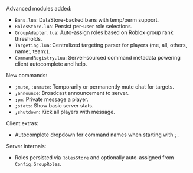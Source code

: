 Advanced modules added:
- `Bans.lua`: DataStore-backed bans with temp/perm support.
- `RolesStore.lua`: Persist per-user role selections.
- `GroupAdapter.lua`: Auto-assign roles based on Roblox group rank thresholds.
- `Targeting.lua`: Centralized targeting parser for players (me, all, others, name:, team:).
- `CommandRegistry.lua`: Server-sourced command metadata powering client autocomplete and help.

New commands:
- `;mute`, `;unmute`: Temporarily or permanently mute chat for targets.
- `;announce`: Broadcast announcement to server.
- `;pm`: Private message a player.
- `;stats`: Show basic server stats.
- `;shutdown`: Kick all players with message.

Client extras:
- Autocomplete dropdown for command names when starting with `;`.

Server internals:
- Roles persisted via `RolesStore` and optionally auto-assigned from `Config.GroupRoles`.

